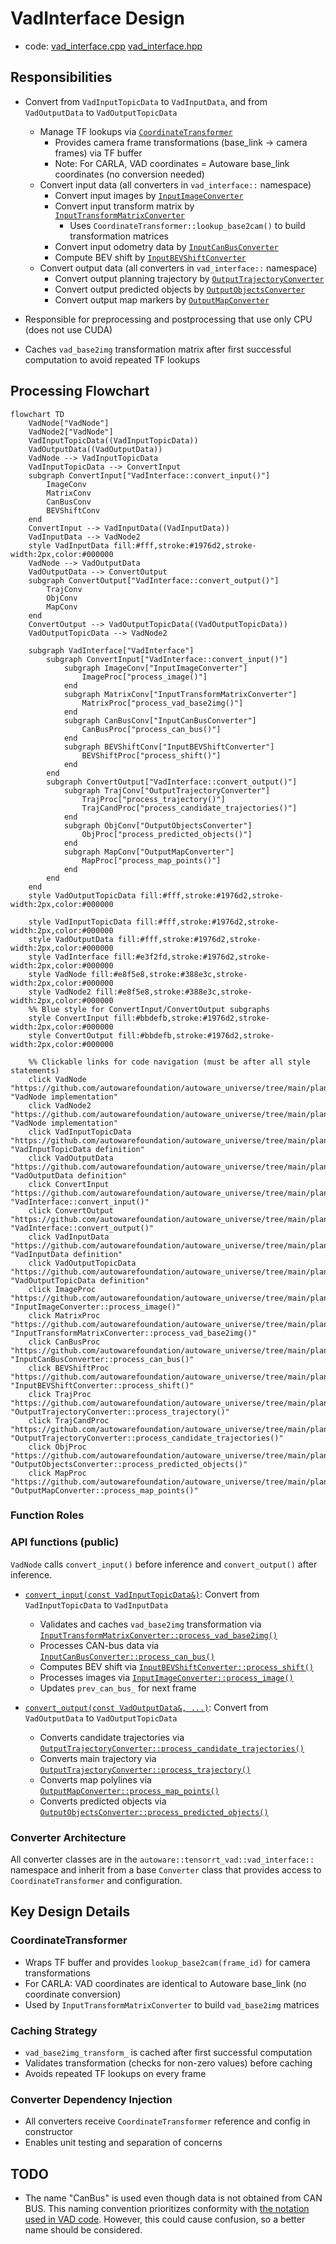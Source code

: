 # VadInterface Design

- code: [vad_interface.cpp](../lib/vad_interface.cpp) [vad_interface.hpp](../include/autoware/tensorrt_vad/vad_interface.hpp)

## Responsibilities

- Convert from `VadInputTopicData` to `VadInputData`, and from `VadOutputData` to `VadOutputTopicData`
  - Manage TF lookups via [`CoordinateTransformer`](../include/autoware/tensorrt_vad/coordinate_transformer.hpp)
    - Provides camera frame transformations (base_link → camera frames) via TF buffer
    - Note: For CARLA, VAD coordinates = Autoware base_link coordinates (no conversion needed)
  - Convert input data (all converters in `vad_interface::` namespace)
    - Convert input images by [`InputImageConverter`](../include/autoware/tensorrt_vad/input_converter/image_converter.hpp)
    - Convert input transform matrix by [`InputTransformMatrixConverter`](../include/autoware/tensorrt_vad/input_converter/transform_matrix_converter.hpp)
      - Uses `CoordinateTransformer::lookup_base2cam()` to build transformation matrices
    - Convert input odometry data by [`InputCanBusConverter`](../include/autoware/tensorrt_vad/input_converter/can_bus_converter.hpp)
    - Compute BEV shift by [`InputBEVShiftConverter`](../include/autoware/tensorrt_vad/input_converter/bev_shift_converter.hpp)
  - Convert output data (all converters in `vad_interface::` namespace)
    - Convert output planning trajectory by [`OutputTrajectoryConverter`](../include/autoware/tensorrt_vad/output_converter/trajectory_converter.hpp)
    - Convert output predicted objects by [`OutputObjectsConverter`](../include/autoware/tensorrt_vad/output_converter/objects_converter.hpp)
    - Convert output map markers by [`OutputMapConverter`](../include/autoware/tensorrt_vad/output_converter/map_converter.hpp)

- Responsible for preprocessing and postprocessing that use only CPU (does not use CUDA)
- Caches `vad_base2img` transformation matrix after first successful computation to avoid repeated TF lookups

## Processing Flowchart

```mermaid
flowchart TD
    VadNode["VadNode"]
    VadNode2["VadNode"]
    VadInputTopicData((VadInputTopicData))
    VadOutputData((VadOutputData))
    VadNode --> VadInputTopicData
    VadInputTopicData --> ConvertInput
    subgraph ConvertInput["VadInterface::convert_input()"]
        ImageConv
        MatrixConv
        CanBusConv
        BEVShiftConv
    end
    ConvertInput --> VadInputData((VadInputData))
    VadInputData --> VadNode2
    style VadInputData fill:#fff,stroke:#1976d2,stroke-width:2px,color:#000000
    VadNode --> VadOutputData
    VadOutputData --> ConvertOutput
    subgraph ConvertOutput["VadInterface::convert_output()"]
        TrajConv
        ObjConv
        MapConv
    end
    ConvertOutput --> VadOutputTopicData((VadOutputTopicData))
    VadOutputTopicData --> VadNode2

    subgraph VadInterface["VadInterface"]
        subgraph ConvertInput["VadInterface::convert_input()"]
            subgraph ImageConv["InputImageConverter"]
                ImageProc["process_image()"]
            end
            subgraph MatrixConv["InputTransformMatrixConverter"]
                MatrixProc["process_vad_base2img()"]
            end
            subgraph CanBusConv["InputCanBusConverter"]
                CanBusProc["process_can_bus()"]
            end
            subgraph BEVShiftConv["InputBEVShiftConverter"]
                BEVShiftProc["process_shift()"]
            end
        end
        subgraph ConvertOutput["VadInterface::convert_output()"]
            subgraph TrajConv["OutputTrajectoryConverter"]
                TrajProc["process_trajectory()"]
                TrajCandProc["process_candidate_trajectories()"]
            end
            subgraph ObjConv["OutputObjectsConverter"]
                ObjProc["process_predicted_objects()"]
            end
            subgraph MapConv["OutputMapConverter"]
                MapProc["process_map_points()"]
            end
        end
    end
    style VadOutputTopicData fill:#fff,stroke:#1976d2,stroke-width:2px,color:#000000

    style VadInputTopicData fill:#fff,stroke:#1976d2,stroke-width:2px,color:#000000
    style VadOutputData fill:#fff,stroke:#1976d2,stroke-width:2px,color:#000000
    style VadInterface fill:#e3f2fd,stroke:#1976d2,stroke-width:2px,color:#000000
    style VadNode fill:#e8f5e8,stroke:#388e3c,stroke-width:2px,color:#000000
    style VadNode2 fill:#e8f5e8,stroke:#388e3c,stroke-width:2px,color:#000000
    %% Blue style for ConvertInput/ConvertOutput subgraphs
    style ConvertInput fill:#bbdefb,stroke:#1976d2,stroke-width:2px,color:#000000
    style ConvertOutput fill:#bbdefb,stroke:#1976d2,stroke-width:2px,color:#000000

    %% Clickable links for code navigation (must be after all style statements)
    click VadNode "https://github.com/autowarefoundation/autoware_universe/tree/main/planning/autoware_tensorrt_vad/src/vad_node.cpp" "VadNode implementation"
    click VadNode2 "https://github.com/autowarefoundation/autoware_universe/tree/main/planning/autoware_tensorrt_vad/src/vad_node.cpp" "VadNode implementation"
    click VadInputTopicData "https://github.com/autowarefoundation/autoware_universe/tree/main/planning/autoware_tensorrt_vad/include/autoware/tensorrt_vad/data_types.hpp" "VadInputTopicData definition"
    click VadOutputData "https://github.com/autowarefoundation/autoware_universe/tree/main/planning/autoware_tensorrt_vad/include/autoware/tensorrt_vad/data_types.hpp" "VadOutputData definition"
    click ConvertInput "https://github.com/autowarefoundation/autoware_universe/tree/main/planning/autoware_tensorrt_vad/include/autoware/tensorrt_vad/vad_interface.hpp" "VadInterface::convert_input()"
    click ConvertOutput "https://github.com/autowarefoundation/autoware_universe/tree/main/planning/autoware_tensorrt_vad/include/autoware/tensorrt_vad/vad_interface.hpp" "VadInterface::convert_output()"
    click VadInputData "https://github.com/autowarefoundation/autoware_universe/tree/main/planning/autoware_tensorrt_vad/include/autoware/tensorrt_vad/data_types.hpp" "VadInputData definition"
    click VadOutputTopicData "https://github.com/autowarefoundation/autoware_universe/tree/main/planning/autoware_tensorrt_vad/include/autoware/tensorrt_vad/data_types.hpp" "VadOutputTopicData definition"
    click ImageProc "https://github.com/autowarefoundation/autoware_universe/tree/main/planning/autoware_tensorrt_vad/include/autoware/tensorrt_vad/input_converter/image_converter.hpp" "InputImageConverter::process_image()"
    click MatrixProc "https://github.com/autowarefoundation/autoware_universe/tree/main/planning/autoware_tensorrt_vad/include/autoware/tensorrt_vad/input_converter/transform_matrix_converter.hpp" "InputTransformMatrixConverter::process_vad_base2img()"
    click CanBusProc "https://github.com/autowarefoundation/autoware_universe/tree/main/planning/autoware_tensorrt_vad/include/autoware/tensorrt_vad/input_converter/can_bus_converter.hpp" "InputCanBusConverter::process_can_bus()"
    click BEVShiftProc "https://github.com/autowarefoundation/autoware_universe/tree/main/planning/autoware_tensorrt_vad/include/autoware/tensorrt_vad/input_converter/bev_shift_converter.hpp" "InputBEVShiftConverter::process_shift()"
    click TrajProc "https://github.com/autowarefoundation/autoware_universe/tree/main/planning/autoware_tensorrt_vad/include/autoware/tensorrt_vad/output_converter/trajectory_converter.hpp" "OutputTrajectoryConverter::process_trajectory()"
    click TrajCandProc "https://github.com/autowarefoundation/autoware_universe/tree/main/planning/autoware_tensorrt_vad/include/autoware/tensorrt_vad/output_converter/trajectory_converter.hpp" "OutputTrajectoryConverter::process_candidate_trajectories()"
    click ObjProc "https://github.com/autowarefoundation/autoware_universe/tree/main/planning/autoware_tensorrt_vad/include/autoware/tensorrt_vad/output_converter/objects_converter.hpp" "OutputObjectsConverter::process_predicted_objects()"
    click MapProc "https://github.com/autowarefoundation/autoware_universe/tree/main/planning/autoware_tensorrt_vad/include/autoware/tensorrt_vad/output_converter/map_converter.hpp" "OutputMapConverter::process_map_points()"
```

### Function Roles

### API functions (public)

`VadNode` calls `convert_input()` before inference and `convert_output()` after inference.

- [`convert_input(const VadInputTopicData&)`](../lib/vad_interface.cpp): Convert from `VadInputTopicData` to `VadInputData`
  - Validates and caches `vad_base2img` transformation via [`InputTransformMatrixConverter::process_vad_base2img()`](../include/autoware/tensorrt_vad/input_converter/transform_matrix_converter.hpp)
  - Processes CAN-bus data via [`InputCanBusConverter::process_can_bus()`](../include/autoware/tensorrt_vad/input_converter/can_bus_converter.hpp)
  - Computes BEV shift via [`InputBEVShiftConverter::process_shift()`](../include/autoware/tensorrt_vad/input_converter/bev_shift_converter.hpp)
  - Processes images via [`InputImageConverter::process_image()`](../include/autoware/tensorrt_vad/input_converter/image_converter.hpp)
  - Updates `prev_can_bus_` for next frame

- [`convert_output(const VadOutputData&, ...)`](../lib/vad_interface.cpp): Convert from `VadOutputData` to `VadOutputTopicData`
  - Converts candidate trajectories via [`OutputTrajectoryConverter::process_candidate_trajectories()`](../include/autoware/tensorrt_vad/output_converter/trajectory_converter.hpp)
  - Converts main trajectory via [`OutputTrajectoryConverter::process_trajectory()`](../include/autoware/tensorrt_vad/output_converter/trajectory_converter.hpp)
  - Converts map polylines via [`OutputMapConverter::process_map_points()`](../include/autoware/tensorrt_vad/output_converter/map_converter.hpp)
  - Converts predicted objects via [`OutputObjectsConverter::process_predicted_objects()`](../include/autoware/tensorrt_vad/output_converter/objects_converter.hpp)

### Converter Architecture

All converter classes are in the `autoware::tensorrt_vad::vad_interface::` namespace and inherit from a base `Converter` class that provides access to `CoordinateTransformer` and configuration.

## Key Design Details

### CoordinateTransformer

- Wraps TF buffer and provides `lookup_base2cam(frame_id)` for camera transformations
- For CARLA: VAD coordinates are identical to Autoware base_link (no coordinate conversion)
- Used by `InputTransformMatrixConverter` to build `vad_base2img` matrices

### Caching Strategy

- `vad_base2img_transform_` is cached after first successful computation
- Validates transformation (checks for non-zero values) before caching
- Avoids repeated TF lookups on every frame

### Converter Dependency Injection

- All converters receive `CoordinateTransformer` reference and config in constructor
- Enables unit testing and separation of concerns

## TODO

- The name "CanBus" is used even though data is not obtained from CAN BUS. This naming convention prioritizes conformity with [the notation used in VAD code](https://github.com/hustvl/VAD/blob/36047b6b5985e01832d8a2ecb0355d7f3c753ee1/projects/mmdet3d_plugin/datasets/nuscenes_vad_dataset.py#L1375-L1382). However, this could cause confusion, so a better name should be considered.
